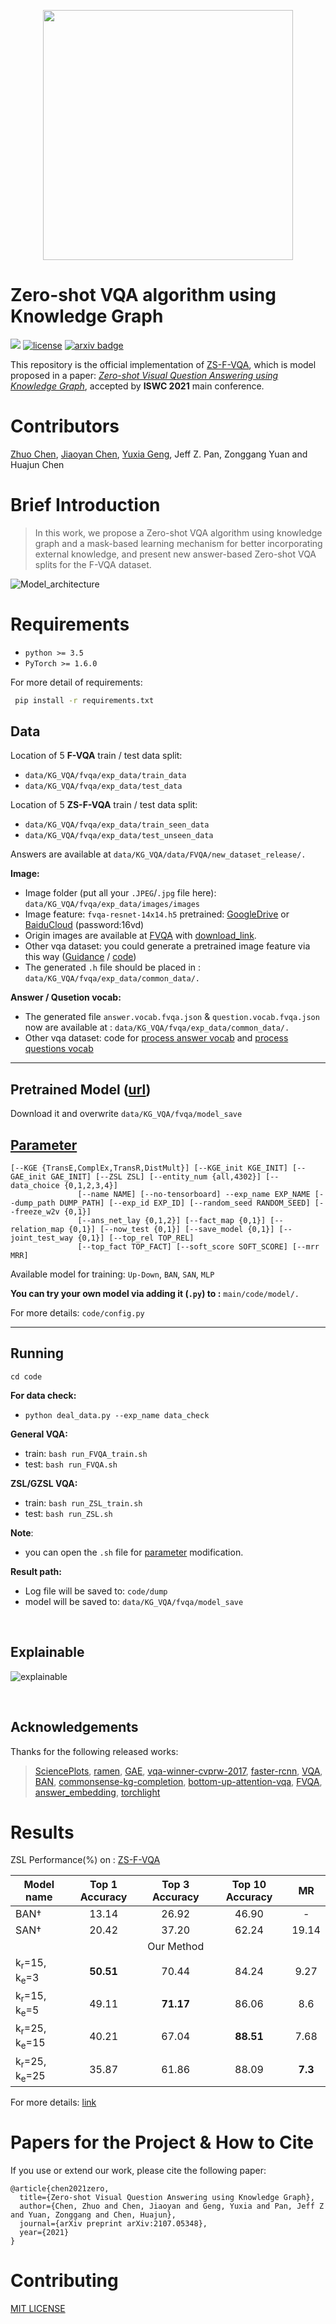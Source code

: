 <!-- [**中文**](https://github.com/zjukg/ZS-F-VQA/into/README_CN.md) | [**English**](https://github.com/zjukg/ZS-F-VQA/) -->


<p align="center">
    <a href="https://github.com/China-UK-ZSL/ZS-F-VQA"> <img src="https://raw.githubusercontent.com/zjunlp/openue/master/docs/images/logo_zju_klab.png" width="400"/></a>
</p>



<!-- <p align="center">
    <font size=17><strong>Zero-shot VQA algorithm using Knowledge Graph</strong></font>
</p> -->

# Zero-shot VQA algorithm using Knowledge Graph
<!-- # ZS-F-VQA -->
[![](https://img.shields.io/badge/version-1.0.1-blue)](https://github.com/China-UK-ZSL/ZS-F-VQA)
[![license](https://img.shields.io/github/license/mashape/apistatus.svg?maxAge=2592000)](https://github.com/China-UK-ZSL/ZS-F-VQA/blob/main/LICENSE)
[![arxiv badge](https://img.shields.io/badge/arXiv-2107.05348-red)](http://arxiv.org/abs/2107.05348)

This repository is the official implementation of [ZS-F-VQA](https://github.com/China-UK-ZSL/ZS-F-VQA), which is model proposed in a paper: 
[*Zero-shot Visual Question Answering using Knowledge Graph*](https://arxiv.org/abs/2107.05348), accepted by **ISWC 2021** main conference. 


# Contributors
[Zhuo Chen](https://github.com/hackerchenzhuo), [Jiaoyan Chen](https://github.com/ChenJiaoyan), [Yuxia Geng](https://github.com/genggengcss), Jeff Z. Pan, Zonggang Yuan and Huajun Chen
# Brief Introduction
>In this work,  we propose a Zero-shot VQA algorithm using knowledge graph and a mask-based learning mechanism for better incorporating external knowledge, and present new answer-based Zero-shot VQA splits for the F-VQA dataset.

![Model_architecture](https://github.com/China-UK-ZSL/ZS-F-VQA/blob/main/figures/Model_architecture.png)



# Requirements

- `python >= 3.5`
- `PyTorch >= 1.6.0`

For more detail of requirements: 
```bash
 pip install -r requirements.txt
```

## Data

Location of 5 **F-VQA** train / test data split:
- ```data/KG_VQA/fvqa/exp_data/train_data```
- ```data/KG_VQA/fvqa/exp_data/test_data```

Location of 5 **ZS-F-VQA** train / test data split: 
- ```data/KG_VQA/fvqa/exp_data/train_seen_data```
- ```data/KG_VQA/fvqa/exp_data/test_unseen_data```

Answers are available at ``data/KG_VQA/data/FVQA/new_dataset_release/.``

**Image:**
- Image folder (put all your `.JPEG`/`.jpg` file here):
```data/KG_VQA/fvqa/exp_data/images/images```
- Image feature: `fvqa-resnet-14x14.h5` pretrained: [GoogleDrive](https://drive.google.com/file/d/1YG9hByw01_ZQ6_mKwehYiddG3x2Cxatu/view?usp=sharing) or [BaiduCloud](https://pan.baidu.com/s/1ks84AWSXxJJ_7LwnzWdEnQ) (password:16vd)
- Origin images are available at [FVQA](https://github.com/wangpengnorman/FVQA) with [download_link](https://www.dropbox.com/s/iyz6l7jhbt6jb7q/new_dataset_release.zip?dl=0).
- Other vqa dataset: you could generate a pretrained image feature via this way ([Guidance](https://github.com/hexiang-hu/answer_embedding/issues/3) / [code](https://github.com/Cyanogenoid/pytorch-vqa/blob/master/preprocess-images.py))
- The generated `.h` file should be placed in :
```data/KG_VQA/fvqa/exp_data/common_data/.```
  
**Answer / Qusetion vocab:**
- The generated file `answer.vocab.fvqa.json` & `question.vocab.fvqa.json`  now are available at :
```data/KG_VQA/fvqa/exp_data/common_data/.```
- Other vqa dataset: code for [process answer vocab](https://github.com/hexiang-hu/answer_embedding/blob/master/tools/preprocess_answer.py) and [process questions vocab](https://github.com/hexiang-hu/answer_embedding/blob/master/tools/preprocess_question.py)

---

## Pretrained Model ([url](https://www.dropbox.com/sh/vp5asuivqpiir5w/AAC3k_gELrP4ydNNok_o1vlYa?dl=0))

Download it and overwrite ```data/KG_VQA/fvqa/model_save```


## [Parameter](#content)
```
[--KGE {TransE,ComplEx,TransR,DistMult}] [--KGE_init KGE_INIT] [--GAE_init GAE_INIT] [--ZSL ZSL] [--entity_num {all,4302}] [--data_choice {0,1,2,3,4}]
               [--name NAME] [--no-tensorboard] --exp_name EXP_NAME [--dump_path DUMP_PATH] [--exp_id EXP_ID] [--random_seed RANDOM_SEED] [--freeze_w2v {0,1}]
               [--ans_net_lay {0,1,2}] [--fact_map {0,1}] [--relation_map {0,1}] [--now_test {0,1}] [--save_model {0,1}] [--joint_test_way {0,1}] [--top_rel TOP_REL]
               [--top_fact TOP_FACT] [--soft_score SOFT_SCORE] [--mrr MRR]
```

Available model for training: ```Up-Down```, `BAN`, `SAN`, `MLP`

**You can try your own model via adding it (`.py`) to :** `main/code/model/.`

For more details: ```code/config.py```

---

## Running
```cd code```

**For data check:**

- ```python deal_data.py --exp_name data_check```

**General VQA:**
- train:
```bash run_FVQA_train.sh```
- test:
```bash run_FVQA.sh```

**ZSL/GZSL VQA:**
- train:
```bash run_ZSL_train.sh```
- test:
```bash run_ZSL.sh```

**Note**: 
- you can open the `.sh` file for <a href="#Parameter">parameter</a> modification.

**Result path:**
- Log file will be saved to: ```code/dump```
- model will be saved to: ```data/KG_VQA/fvqa/model_save```

<br />

## Explainable

![explainable](https://github.com/China-UK-ZSL/ZS-F-VQA/blob/main/figures/all_explainable.png)

<br />

## Acknowledgements
Thanks for the following released works:
>[SciencePlots](https://github.com/garrettj403/SciencePlots), [ramen](https://github.com/erobic/ramen), [GAE](https://github.com/zfjsail/gae-pytorch), [vqa-winner-cvprw-2017](https://github.com/markdtw/vqa-winner-cvprw-2017), [faster-rcnn](https://github.com/jwyang/faster-rcnn.pytorch), [VQA](https://github.com/Shivanshu-Gupta/Visual-Question-Answering), [BAN](https://github.com/jnhwkim/ban-vqa), [commonsense-kg-completion](https://github.com/allenai/commonsense-kg-completion), [bottom-up-attention-vqa](https://github.com/hengyuan-hu/bottom-up-attention-vqa), [FVQA](https://github.com/wangpengnorman/FVQA), [answer_embedding](https://github.com/hexiang-hu/answer_embedding), [torchlight](https://github.com/RamonYeung/torchlight)

# Results

ZSL Performance(%) on : [ZS-F-VQA](https://github.com/China-UK-ZSL/ZS-F-VQA)

| Model name                            | Top 1 Accuracy    | Top 3 Accuracy    | Top 10 Accuracy   | MR        |
| ------------------                    |  :-:              | :-:               | :-:               | :-:       |
| BAN†                                  |     13.14         |      26.92        | 46.90             | -         |
| SAN†                                  |     20.42         |      37.20        | 62.24             | 19.14     |
|                                       |                   | Our Method        |                   |           |
| k<sub>r</sub>=15, k<sub>e</sub>=3     |     **50.51**     |      70.44        | 84.24             | 9.27      |
| k<sub>r</sub>=15, k<sub>e</sub>=5     |     49.11         |      **71.17**    | 86.06             | 8.6       |
| k<sub>r</sub>=25, k<sub>e</sub>=15    |     40.21         |      67.04        | **88.51**         | 7.68      |
| k<sub>r</sub>=25, k<sub>e</sub>=25    |     35.87         |      61.86        | 88.09             | **7.3**   |

For more details: [link](https://paperswithcode.com/paper/zero-shot-visual-question-answering-using)


# Papers for the Project & How to Cite

If you use or extend our work, please cite the following paper:

```bigquery
@article{chen2021zero,
  title={Zero-shot Visual Question Answering using Knowledge Graph},
  author={Chen, Zhuo and Chen, Jiaoyan and Geng, Yuxia and Pan, Jeff Z and Yuan, Zonggang and Chen, Huajun},
  journal={arXiv preprint arXiv:2107.05348},
  year={2021}
}
```


# Contributing

[MIT LICENSE](https://github.com/China-UK-ZSL/ZS-F-VQA/blob/main/LICENSE)
